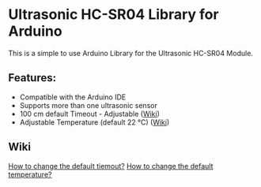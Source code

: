 Ultrasonic HC-SR04 Library for Arduino
===================

This is a simple to use Arduino Library for the Ultrasonic HC-SR04 Module.

## Features:
 - Compatible with the Arduino IDE
 - Supports more than one ultrasonic sensor
 - 100 cm default Timeout - Adjustable ([Wiki](https://github.com/DO3SWW/ultrasonic-library/wiki/How-to-change-the-default-tiemout%3F))
 - Adjustable Temperature (default 22 °C) ([Wiki](https://github.com/DO3SWW/ultrasonic-library/wiki/How-to-change-the-default-temperature%3F))

## Wiki
[How to change the default tiemout?](https://github.com/DO3SWW/ultrasonic-library/wiki/How-to-change-the-default-tiemout%3F)
[How to change the default temperature?](https://github.com/DO3SWW/ultrasonic-library/wiki/How-to-change-the-default-temperature%3F)







